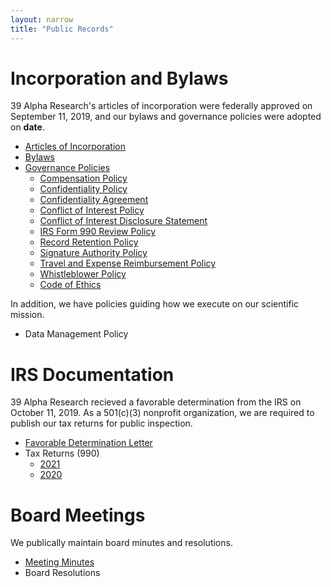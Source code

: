 ```yaml
---
layout: narrow
title: "Public Records"
---
```


# Incorporation and Bylaws

39 Alpha Research's articles of incorporation were federally approved on September 11, 2019, and our bylaws and governance policies were adopted on **date**.

- [Articles of Incorporation](docs/articles-of-incorporation.pdf)
- [Bylaws](docs/2021-bylaws.pdf)
- [Governance Policies](docs/governance-policies.pdf)
	- [Compensation Policy](docs/governance-policies/compensation-policy.pdf)
	- [Confidentiality Policy](docs/governance-policies/confidentiality-policy.pdf)
	- [Confidentiality Agreement](docs/governance-policies/confidentiality-agreement.pdf)
	- [Conflict of Interest Policy](docs/governance-policies/conflict-of-interest-policy.pdf)
	- [Conflict of Interest Disclosure Statement](docs/governance-policies/conflict-of-interest-disclosure-statement.pdf)
	- [IRS Form 990 Review Policy](docs/governance-policies/irs-form-990-review-policy.pdf)
	- [Record Retention Policy](docs/governance-policies/record-retention-policy.pdf)
	- [Signature Authority Policy](docs/governance-policies/signature-authority-policy.pdf)
	- [Travel and Expense Reimbursement Policy](docs/governance-policies/travel-and-expense-reimbursement-policy.pdf)
	- [Whistleblower Policy](docs/governance-policies/whistleblower-policy.pdf)
	- [Code of Ethics](docs/governance-policies/code-of-ethics.pdf)

In addition, we have policies guiding how we execute on our scientific mission.

- Data Management Policy

# IRS Documentation

39 Alpha Research recieved a favorable determination from the IRS on October 11, 2019. As a 501(c)(3) nonprofit organization, we are required to publish our tax returns for public inspection.

* [Favorable Determination Letter](docs/favorable-determination.pdf)
* Tax Returns (990)
	- [2021](docs/2021-990N.pdf)
	- [2020](docs/2020-990N.pdf)

# Board Meetings

We publically maintain board minutes and resolutions.

- [Meeting Minutes](docs/minutes)
- Board Resolutions
